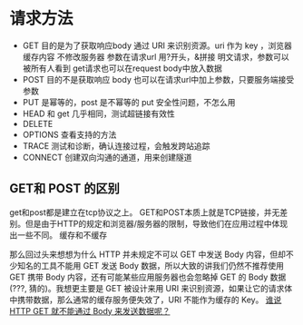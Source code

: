 # 请求方法
* GET
目的是为了获取响应body
通过 URI 来识别资源。uri 作为 key ，浏览器缓存内容
不修改服务器
参数在请求url 用?开头，&拼接
明文请求，参数可以被所有人看到
get请求也可以在request body中放入数据
* POST
 目的不是获取响应 body
 也可以在请求url中加上参数，只要服务端接受参数
* PUT
是幂等的，post 是不幂等的
put 安全性问题，不怎么用
* HEAD
和 get 几乎相同，测试超链接有效性
* DELETE
* OPTIONS
查看支持的方法
* TRACE
测试和诊断，确认连接过程，会触发跨站追踪
* CONNECT
创建双向沟通的通道，用来创建隧道
## GET和 POST 的区别

get和post都是建立在tcp协议之上。
GET和POST本质上就是TCP链接，并无差别。但是由于HTTP的规定和浏览器/服务器的限制，导致他们在应用过程中体现出一些不同。
缓存和不缓存

那么回过头来想想为什么 HTTP 并未规定不可以 GET 中发送 Body 内容，但却不少知名的工具不能用 GET 发送 Body 数据，所以大致的讲我们仍然不推荐使用 GET 携带 Body 内容，还有可能某些应用服务器也会忽略掉 GET 的 Body 数据(???, 猜的)。我想更主要是 GET 被设计来用 URI 来识别资源，如果让它的请求体中携带数据，那么通常的缓存服务便失效了，URI 不能作为缓存的 Key。
[谁说 HTTP GET 就不能通过 Body 来发送数据呢？](https://yanbin.blog/why-http-get-cannot-sent-data-with-reuqest-body/#more-8193)